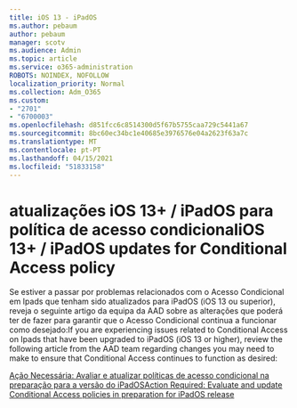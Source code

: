 ```yaml
---
title: iOS 13 - iPadOS
ms.author: pebaum
author: pebaum
manager: scotv
ms.audience: Admin
ms.topic: article
ms.service: o365-administration
ROBOTS: NOINDEX, NOFOLLOW
localization_priority: Normal
ms.collection: Adm_O365
ms.custom:
- "2701"
- "6700003"
ms.openlocfilehash: d851fcc6c8514300d5f67b5755caa729c5441a67
ms.sourcegitcommit: 8bc60ec34bc1e40685e3976576e04a2623f63a7c
ms.translationtype: MT
ms.contentlocale: pt-PT
ms.lasthandoff: 04/15/2021
ms.locfileid: "51833158"
---
```

# <a name="ios-13--ipados-updates-for-conditional-access-policy"></a><span data-ttu-id="f5001-102">atualizações iOS 13+ / iPadOS para política de acesso condicional</span><span class="sxs-lookup"><span data-stu-id="f5001-102">iOS 13+ / iPadOS updates for Conditional Access policy</span></span>

<span data-ttu-id="f5001-103">Se estiver a passar por problemas relacionados com o Acesso Condicional em Ipads que tenham sido atualizados para iPadOS (iOS 13 ou superior), reveja o seguinte artigo da equipa da AAD sobre as alterações que poderá ter de fazer para garantir que o Acesso Condicional continua a funcionar como desejado:</span><span class="sxs-lookup"><span data-stu-id="f5001-103">If you are experiencing issues related to Conditional Access on Ipads that have been upgraded to iPadOS (iOS 13 or higher), review the following article from the AAD team regarding changes you may need to make to ensure that Conditional Access continues to function as desired:</span></span>

[<span data-ttu-id="f5001-104">Ação Necessária: Avaliar e atualizar políticas de acesso condicional na preparação para a versão do iPadOS</span><span class="sxs-lookup"><span data-stu-id="f5001-104">Action Required: Evaluate and update Conditional Access policies in preparation for iPadOS release</span></span>](https://support.microsoft.com/help/4521038/action-required-update-conditional-access-policies-for-ipados)